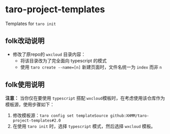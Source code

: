 # taro-project-templates
Templates for `taro init`

## folk改动说明
- 修改了原repo的 `wxcloud` 目录内容：
    - 将该目录改为了完全面向 typescript 的模式
    - 使用 `taro create --name=[n]` 新建页面时，文件名统一为 `index` 而非 `n`


## folk使用说明
**注意：** 当你仅在要使用 `typescript` 搭配 `wxcloud`模板时，在考虑使用该仓库作为模板源，使用步骤如下：
1. 修改模板源：`taro config set templateSource github:XHMM/taro-project-templates#2.0`
1. 在使用 `taro init` 时，选择 `typescript` 模式，然后选择 `wxcloud` 模板。
